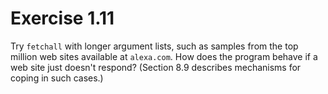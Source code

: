 # Exercise 1.11

Try `fetchall` with longer argument lists, such as samples from the top million web sites available at `alexa.com`.
How does the program behave if a web site just doesn't respond?
(Section 8.9 describes mechanisms for coping in such cases.)
